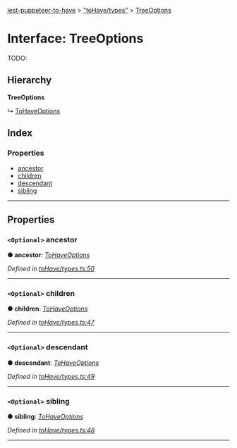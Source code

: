 [jest-puppeteer-to-have](../README.md) > ["toHave/types"](../modules/_tohave_types_.md) > [TreeOptions](../interfaces/_tohave_types_.treeoptions.md)

# Interface: TreeOptions

TODO:

## Hierarchy

**TreeOptions**

↳  [ToHaveOptions](_tohave_types_.tohaveoptions.md)

## Index

### Properties

* [ancestor](_tohave_types_.treeoptions.md#ancestor)
* [children](_tohave_types_.treeoptions.md#children)
* [descendant](_tohave_types_.treeoptions.md#descendant)
* [sibling](_tohave_types_.treeoptions.md#sibling)

---

## Properties

<a id="ancestor"></a>

### `<Optional>` ancestor

**● ancestor**: *[ToHaveOptions](_tohave_types_.tohaveoptions.md)*

*Defined in [toHave/types.ts:50](https://github.com/cancerberoSgx/jest-puppeteer-to-have/blob/d35cf7c/src/toHave/types.ts#L50)*

___
<a id="children"></a>

### `<Optional>` children

**● children**: *[ToHaveOptions](_tohave_types_.tohaveoptions.md)*

*Defined in [toHave/types.ts:47](https://github.com/cancerberoSgx/jest-puppeteer-to-have/blob/d35cf7c/src/toHave/types.ts#L47)*

___
<a id="descendant"></a>

### `<Optional>` descendant

**● descendant**: *[ToHaveOptions](_tohave_types_.tohaveoptions.md)*

*Defined in [toHave/types.ts:49](https://github.com/cancerberoSgx/jest-puppeteer-to-have/blob/d35cf7c/src/toHave/types.ts#L49)*

___
<a id="sibling"></a>

### `<Optional>` sibling

**● sibling**: *[ToHaveOptions](_tohave_types_.tohaveoptions.md)*

*Defined in [toHave/types.ts:48](https://github.com/cancerberoSgx/jest-puppeteer-to-have/blob/d35cf7c/src/toHave/types.ts#L48)*

___

